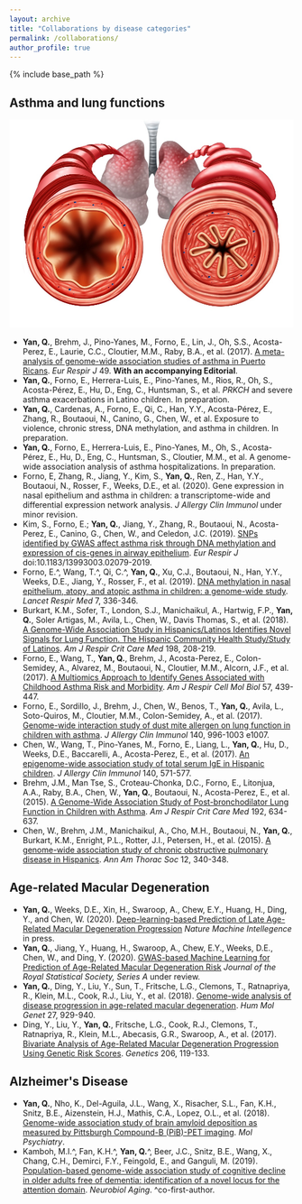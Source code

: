 ```yaml
---
layout: archive
title: "Collaborations by disease categories"
permalink: /collaborations/
author_profile: true
---
```


{% include base_path %}

Asthma and lung functions
-
![Editing a markdown file for a talk](/images/lung.jpg)
* <b>Yan, Q.</b>, Brehm, J., Pino-Yanes, M., Forno, E., Lin, J., Oh, S.S., Acosta-Perez, E., Laurie, C.C., Cloutier, M.M., Raby, B.A., et al. (2017). [A meta-analysis of genome-wide association studies of asthma in Puerto Ricans](https://www.ncbi.nlm.nih.gov/pubmed/28461288). *Eur Respir J* 49. <b>With an accompanying Editorial</b>.
* <b>Yan, Q.</b>, Forno, E., Herrera-Luis, E., Pino-Yanes, M., Rios, R., Oh, S., Acosta-Pérez, E., Hu, D., Eng, C., Huntsman, S., et al. *PRKCH* and severe asthma exacerbations in Latino children. In preparation.
* <b>Yan, Q.</b>, Cardenas, A., Forno, E., Qi, C., Han, Y.Y., Acosta-Pérez, E., Zhang, R., Boutaoui, N., Canino, G., Chen, W., et al. Exposure to violence, chronic stress, DNA methylation, and asthma in children. In preparation.
* <b>Yan, Q.</b>, Forno, E., Herrera-Luis, E., Pino-Yanes, M., Oh, S., Acosta-Pérez, E., Hu, D., Eng, C., Huntsman, S., Cloutier, M.M., et al. A genome-wide association analysis of asthma hospitalizations. In preparation.
* Forno, E, Zhang, R., Jiang, Y., Kim, S., <b>Yan, Q.</b>, Ren, Z., Han, Y.Y., Boutaoui, N., Rosser, F., Weeks, D.E., et al. (2020). Gene expression in nasal epithelium and asthma in children: a transcriptome-wide and differential expression network analysis. *J Allergy Clin Immunol* under minor revision.
*	Kim, S., Forno, E.; <b>Yan, Q.</b>, Jiang, Y., Zhang, R., Boutaoui, N., Acosta-Perez, E., Canino, G., Chen, W., and Celedon, J.C. (2019). [SNPs identified by GWAS affect asthma risk through DNA methylation and expression of cis-genes in airway epithelium](https://www.ncbi.nlm.nih.gov/pubmed/31831581). *Eur Respir J* doi:10.1183/13993003.02079-2019. 
* Forno, E.^, Wang, T.^, Qi, C.^, <b>Yan, Q.</b>, Xu, C.J., Boutaoui, N., Han, Y.Y., Weeks, D.E., Jiang, Y., Rosser, F., et al. (2019). [DNA methylation in nasal epithelium, atopy, and atopic asthma in children: a genome-wide study](https://www.sciencedirect.com/science/article/pii/S2213260018304661?via%3Dihub). *Lancet Respir Med* 7, 336-346.
* Burkart, K.M., Sofer, T., London, S.J., Manichaikul, A., Hartwig, F.P., <b>Yan, Q.</b>, Soler Artigas, M., Avila, L., Chen, W., Davis Thomas, S., et al. (2018). [A Genome-Wide Association Study in Hispanics/Latinos Identifies Novel Signals for Lung Function. The Hispanic Community Health Study/Study of Latinos](https://www.atsjournals.org/doi/full/10.1164/rccm.201707-1493OC). *Am J Respir Crit Care Med* 198, 208-219.
* Forno, E., Wang, T., <b>Yan, Q.</b>, Brehm, J., Acosta-Perez, E., Colon-Semidey, A., Alvarez, M., Boutaoui, N., Cloutier, M.M., Alcorn, J.F., et al. (2017). [A Multiomics Approach to Identify Genes Associated with Childhood Asthma Risk and Morbidity](https://www.atsjournals.org/doi/full/10.1165/rcmb.2017-0002OC). *Am J Respir Cell Mol Biol* 57, 439-447.
* Forno, E., Sordillo, J., Brehm, J., Chen, W., Benos, T., <b>Yan, Q.</b>, Avila, L., Soto-Quiros, M., Cloutier, M.M., Colon-Semidey, A., et al. (2017). [Genome-wide interaction study of dust mite allergen on lung function in children with asthma](https://www.ncbi.nlm.nih.gov/pubmed/28167095). *J Allergy Clin Immunol* 140, 996-1003 e1007.
* Chen, W., Wang, T., Pino-Yanes, M., Forno, E., Liang, L., <b>Yan, Q.</b>, Hu, D., Weeks, D.E., Baccarelli, A., Acosta-Perez, E., et al. (2017). [An epigenome-wide association study of total serum IgE in Hispanic children](https://www.ncbi.nlm.nih.gov/pubmed/28069425). *J Allergy Clin Immunol* 140, 571-577.
* Brehm, J.M., Man Tse, S., Croteau-Chonka, D.C., Forno, E., Litonjua, A.A., Raby, B.A., Chen, W., <b>Yan, Q.</b>, Boutaoui, N., Acosta-Perez, E., et al. (2015). [A Genome-Wide Association Study of Post-bronchodilator Lung Function in Children with Asthma](https://www.atsjournals.org/doi/full/10.1164/rccm.201501-0047LE). *Am J Respir Crit Care Med* 192, 634-637.
* Chen, W., Brehm, J.M., Manichaikul, A., Cho, M.H., Boutaoui, N., <b>Yan, Q.</b>, Burkart, K.M., Enright, P.L., Rotter, J.I., Petersen, H., et al. (2015). [A genome-wide association study of chronic obstructive pulmonary disease in Hispanics](https://www.ncbi.nlm.nih.gov/pubmed/25584925). *Ann Am Thorac Soc* 12, 340-348.

Age-related Macular Degeneration
-
* <b>Yan, Q.</b>, Weeks, D.E., Xin, H., Swaroop, A., Chew, E.Y., Huang, H., Ding, Y., and Chen, W. (2020). [Deep-learning-based Prediction of Late Age-Related Macular Degeneration Progression](https://www.medrxiv.org/content/10.1101/19006171v1) *Nature Machine Intellegence* in press.
* <b>Yan, Q.</b>, Jiang, Y., Huang, H., Swaroop, A., Chew, E.Y., Weeks, D.E., Chen, W., and Ding, Y. (2020). [GWAS-based Machine Learning for Prediction of Age-Related Macular Degeneration Risk](https://www.medrxiv.org/content/10.1101/19006155v1) *Journal of the Royal Statistical Society, Series A* under review.
* <b>Yan, Q.</b>, Ding, Y., Liu, Y., Sun, T., Fritsche, L.G., Clemons, T., Ratnapriya, R., Klein, M.L., Cook, R.J., Liu, Y., et al. (2018). [Genome-wide analysis of disease progression in age-related macular degeneration](https://academic.oup.com/hmg/article/27/5/929/4810717). *Hum Mol Genet* 27, 929-940.
* Ding, Y., Liu, Y., <b>Yan, Q.</b>, Fritsche, L.G., Cook, R.J., Clemons, T., Ratnapriya, R., Klein, M.L., Abecasis, G.R., Swaroop, A., et al. (2017). [Bivariate Analysis of Age-Related Macular Degeneration Progression Using Genetic Risk Scores](http://www.genetics.org/content/early/2017/03/21/genetics.116.196998). *Genetics* 206, 119-133.

Alzheimer's Disease
-
* <b>Yan, Q.</b>, Nho, K., Del-Aguila, J.L., Wang, X., Risacher, S.L., Fan, K.H., Snitz, B.E., Aizenstein, H.J., Mathis, C.A., Lopez, O.L., et al. (2018). [Genome-wide association study of brain amyloid deposition as measured by Pittsburgh Compound-B (PiB)-PET imaging](https://www.ncbi.nlm.nih.gov/pubmed/30361487). *Mol Psychiatry*.
* Kamboh, M.I.^, Fan, K.H.^, <b>Yan, Q.</b>^, Beer, J.C., Snitz, B.E., Wang, X., Chang, C.H., Demirci, F.Y., Feingold, E., and Ganguli, M. (2019). [Population-based genome-wide association study of cognitive decline in older adults free of dementia: identification of a novel locus for the attention domain](https://www.ncbi.nlm.nih.gov/pubmed/30954325). *Neurobiol Aging*. ^co-first-author.
